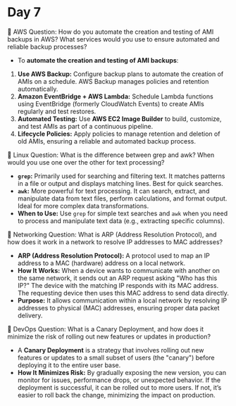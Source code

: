 # Day 7

🔸 AWS Question:
How do you automate the creation and testing of AMI backups in AWS? What services would you use to ensure automated and reliable backup processes?
- To **automate the creation and testing of AMI backups**:
1. **Use AWS Backup:** Configure backup plans to automate the creation of AMIs on a schedule. AWS Backup manages policies and retention automatically.
2. **Amazon EventBridge + AWS Lambda:** Schedule Lambda functions using EventBridge (formerly CloudWatch Events) to create AMIs regularly and test restores.
3. **Automated Testing:** Use **AWS EC2 Image Builder** to build, customize, and test AMIs as part of a continuous pipeline.
4. **Lifecycle Policies:** Apply policies to manage retention and deletion of old AMIs, ensuring a reliable and automated backup process.


🔸 Linux Question:
What is the difference between grep and awk? When would you use one over the other for text processing?
- **`grep`:** Primarily used for searching and filtering text. It matches patterns in a file or output and displays matching lines. Best for quick searches.
- **`awk`:** More powerful for text processing. It can search, extract, and manipulate data from text files, perform calculations, and format output. Ideal for more complex data transformations.
- **When to Use:** Use `grep` for simple text searches and `awk` when you need to process and manipulate text data (e.g., extracting specific columns).


🔸 Networking Question:
What is ARP (Address Resolution Protocol), and how does it work in a network to resolve IP addresses to MAC addresses?
- **ARP (Address Resolution Protocol):** A protocol used to map an IP address to a MAC (hardware) address on a local network.
- **How It Works:** When a device wants to communicate with another on the same network, it sends out an ARP request asking "Who has this IP?" The device with the matching IP responds with its MAC address. The requesting device then uses this MAC address to send data directly.
- **Purpose:** It allows communication within a local network by resolving IP addresses to physical (MAC) addresses, ensuring proper data packet delivery.


🔸 DevOps Question:
What is a Canary Deployment, and how does it minimize the risk of rolling out new features or updates in production?
- A **Canary Deployment** is a strategy that involves rolling out new features or updates to a small subset of users (the "canary") before deploying it to the entire user base.
- **How It Minimizes Risk:** By gradually exposing the new version, you can monitor for issues, performance drops, or unexpected behavior. If the deployment is successful, it can be rolled out to more users. If not, it’s easier to roll back the change, minimizing the impact on production.


